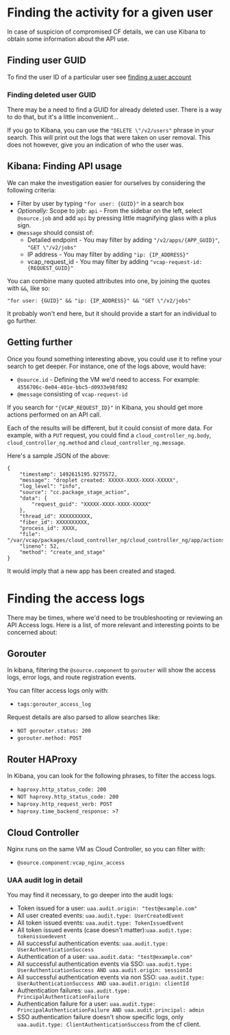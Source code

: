 # Finding the activity for a given user

In case of suspicion of compromised CF details, we can use Kibana to
obtain some information about the API use.

## Finding user GUID

To find the user ID of a particular user see [finding a user account](/guides/CF_UAA_user_management/#finding-a-user-account)

### Finding deleted user GUID

There may be a need to find a GUID for already deleted user. There is a
way to do that, but it's a little inconvenient...

If you go to Kibana, you can use the `"DELETE \"/v2/users"` phrase in
your search. This will print out the logs that were taken on user
removal. This does not however, give you an indication of who the user
was.

## Kibana: Finding API usage

We can make the investigation easier for ourselves by considering the
following criteria:

- Filter by user by typing `"for user: {GUID}"` in a search box
- *Optionally:* Scope to job: `api` - From the sidebar on the left,
  select `@source.job` and add `api` by pressing little magnifying glass
  with a plus sign.
- `@message` should consist of:
	- Detailed endpoint - You may filter by adding `"/v2/apps/{APP_GUID}"`, `"GET \"/v2/jobs"`
	- IP address - You may filter by adding `"ip: {IP_ADDRESS}"`
	- vcap_request_id - You may filter by adding `"vcap-request-id:
	  {REQUEST_GUID}"`

You can combine many quoted attributes into one, by joining the quotes
with `&&`, like so:

```
"for user: {GUID}" && "ip: {IP_ADDRESS}" && "GET \"/v2/jobs"
```

It probably won't end here, but it should provide a start for an
individual to go further.

## Getting further

Once you found something interesting above, you could use it to refine
your search to get deeper. For instance, one of the logs above, would have:

- `@source.id` - Defining the VM we'd need to access. For example:
  `4556706c-0e04-401e-bbc5-d0933e98f892`
- `@message` consisting of `vcap-request-id`

If you search for `"{VCAP_REQUEST_ID}"` in Kibana, you should get
more actions performed on an API call.

Each of the results will be different, but it could consist of more
data. For example, with a `PUT` request, you could find a
`cloud_controller_ng.body`, `cloud_controller_ng.method` and
`cloud_controller_ng.message`.

Here's a sample JSON of the above:

```
{
    "timestamp": 1492615195.9275572,
    "message": "droplet created: XXXXX-XXXX-XXXX-XXXXX",
    "log_level": "info",
    "source": "cc.package_stage_action",
    "data": {
        "request_guid": "XXXXX-XXXX-XXXX-XXXXX"
    },
    "thread_id": XXXXXXXXXX,
    "fiber_id": XXXXXXXXXX,
    "process_id": XXXX,
    "file": "/var/vcap/packages/cloud_controller_ng/cloud_controller_ng/app/actions/droplet_create.rb",
    "lineno": 52,
    "method": "create_and_stage"
}
```

It would imply that a new app has been created and staged.

# Finding the access logs

There may be times, where we'd need to be troubleshooting or reviewing an API Access logs. Here is a list, of more relevant and interesting points to be concerned about:

## Gorouter

In kibana, filtering the `@source.component` to `gorouter` will show the access logs, error logs, and route registration events.

You can filter access logs only with:

- `tags:gorouter_access_log`

Request details are also parsed to allow searches like:

- `NOT gorouter.status: 200`
- `gorouter.method: POST`

## Router HAProxy

In Kibana, you can look for the following phrases, to filter the access logs.

- `haproxy.http_status_code: 200`
- `NOT haproxy.http_status_code: 200`
- `haproxy.http_request_verb: POST`
- `haproxy.time_backend_response: >7`

## Cloud Controller

Nginx runs on the same VM as Cloud Controller, so you can filter with:

- `@source.component:vcap_nginx_access`

### UAA audit log in detail

You may find it necessary, to go deeper into the audit logs:

- Token issued for a user: `uaa.audit.origin: "test@example.com"`
- All user created events: `uaa.audit.type: UserCreatedEvent`
- All token issued events: `uaa.audit.type: TokenIssuedEvent`
- All token issued events (case doesn't matter):`uaa.audit.type: tokenissuedevent`
- All successful authentication events: `uaa.audit.type: UserAuthenticationSuccess`
- Authentication of a user: `uaa.audit.data: "test@example.com"`
- All successful authentication events via SSO: `uaa.audit.type: UserAuthenticationSuccess AND uaa.audit.origin: sessionId`
- All successful authentication events via non SSO: `uaa.audit.type: UserAuthenticationSuccess AND uaa.audit.origin: clientId`
- Authentication failures: `uaa.audit.type: PrincipalAuthenticationFailure`
- Authentication failure for a user: `uaa.audit.type: PrincipalAuthenticationFailure AND uaa.audit.principal: admin`
- SSO authentication failure doesn't show specific logs, only `uaa.audit.type: ClientAuthenticationSuccess` from the cf client.
